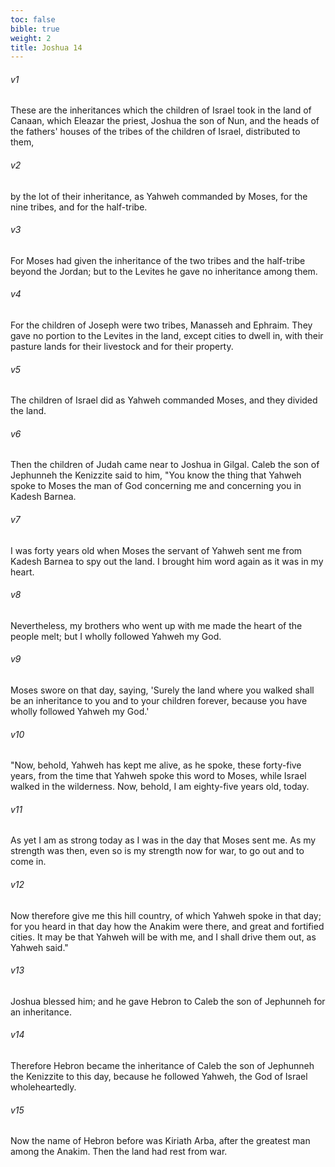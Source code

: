 ```yaml
---
toc: false
bible: true
weight: 2
title: Joshua 14
---
```



###### v1 
These are the inheritances which the children of Israel took in the land of Canaan, which Eleazar the priest, Joshua the son of Nun, and the heads of the fathers' houses of the tribes of the children of Israel, distributed to them, 

###### v2 
by the lot of their inheritance, as Yahweh commanded by Moses, for the nine tribes, and for the half-tribe. 

###### v3 
For Moses had given the inheritance of the two tribes and the half-tribe beyond the Jordan; but to the Levites he gave no inheritance among them. 

###### v4 
For the children of Joseph were two tribes, Manasseh and Ephraim. They gave no portion to the Levites in the land, except cities to dwell in, with their pasture lands for their livestock and for their property. 

###### v5 
The children of Israel did as Yahweh commanded Moses, and they divided the land. 

###### v6 
Then the children of Judah came near to Joshua in Gilgal. Caleb the son of Jephunneh the Kenizzite said to him, "You know the thing that Yahweh spoke to Moses the man of God concerning me and concerning you in Kadesh Barnea. 

###### v7 
I was forty years old when Moses the servant of Yahweh sent me from Kadesh Barnea to spy out the land. I brought him word again as it was in my heart. 

###### v8 
Nevertheless, my brothers who went up with me made the heart of the people melt; but I wholly followed Yahweh my God. 

###### v9 
Moses swore on that day, saying, 'Surely the land where you walked shall be an inheritance to you and to your children forever, because you have wholly followed Yahweh my God.' 

###### v10 
"Now, behold, Yahweh has kept me alive, as he spoke, these forty-five years, from the time that Yahweh spoke this word to Moses, while Israel walked in the wilderness. Now, behold, I am eighty-five years old, today. 

###### v11 
As yet I am as strong today as I was in the day that Moses sent me. As my strength was then, even so is my strength now for war, to go out and to come in. 

###### v12 
Now therefore give me this hill country, of which Yahweh spoke in that day; for you heard in that day how the Anakim were there, and great and fortified cities. It may be that Yahweh will be with me, and I shall drive them out, as Yahweh said." 

###### v13 
Joshua blessed him; and he gave Hebron to Caleb the son of Jephunneh for an inheritance. 

###### v14 
Therefore Hebron became the inheritance of Caleb the son of Jephunneh the Kenizzite to this day, because he followed Yahweh, the God of Israel wholeheartedly. 

###### v15 
Now the name of Hebron before was Kiriath Arba, after the greatest man among the Anakim. Then the land had rest from war.
